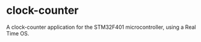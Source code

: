 # clock-counter
A clock-counter application for the STM32F401 microcontroller, using a Real Time OS.

